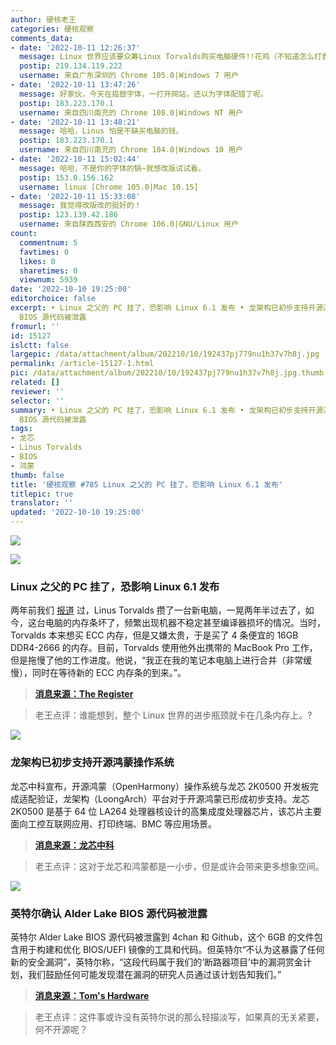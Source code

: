 ```yaml
---
author: 硬核老王
categories: 硬核观察
comments_data:
- date: '2022-10-11 12:26:37'
  message: Linux 世界应该要众筹Linux Torvalds购买电脑硬件!!花鸡（不知道怎么打表情，用文字代替吧）
  postip: 219.134.119.222
  username: 来自广东深圳的 Chrome 105.0|Windows 7 用户
- date: '2022-10-11 13:47:26'
  message: 好家伙，今天在捣鼓字体，一打开网站，还以为字体配错了呢。
  postip: 183.223.170.1
  username: 来自四川南充的 Chrome 108.0|Windows NT 用户
- date: '2022-10-11 13:48:21'
  message: 哈哈，Linus 怕是不缺买电脑的钱。
  postip: 183.223.170.1
  username: 来自四川南充的 Chrome 104.0|Windows 10 用户
- date: '2022-10-11 15:02:44'
  message: 哈哈，不是你的字体的锅~我想改版试试看。
  postip: 153.0.156.162
  username: linux [Chrome 105.0|Mac 10.15]
- date: '2022-10-11 15:33:08'
  message: 我觉得改版改的挺好的！
  postip: 123.139.42.186
  username: 来自陕西西安的 Chrome 106.0|GNU/Linux 用户
count:
  commentnum: 5
  favtimes: 0
  likes: 0
  sharetimes: 0
  viewnum: 5939
date: '2022-10-10 19:25:00'
editorchoice: false
excerpt: • Linux 之父的 PC 挂了，恐影响 Linux 6.1 发布 • 龙架构已初步支持开源鸿蒙操作系统 • 英特尔确认 Alder Lake
  BIOS 源代码被泄露
fromurl: ''
id: 15127
islctt: false
largepic: /data/attachment/album/202210/10/192437pj779nu1h37v7h8j.jpg
permalink: /article-15127-1.html
pic: /data/attachment/album/202210/10/192437pj779nu1h37v7h8j.jpg.thumb.jpg
related: []
reviewer: ''
selector: ''
summary: • Linux 之父的 PC 挂了，恐影响 Linux 6.1 发布 • 龙架构已初步支持开源鸿蒙操作系统 • 英特尔确认 Alder Lake
  BIOS 源代码被泄露
tags:
- 龙芯
- Linus Torvalds
- BIOS
- 鸿蒙
thumb: false
title: '硬核观察 #785 Linux 之父的 PC 挂了，恐影响 Linux 6.1 发布'
titlepic: true
translator: ''
updated: '2022-10-10 19:25:00'
---
```


![](/data/attachment/album/202210/10/192437pj779nu1h37v7h8j.jpg)


![](/data/attachment/album/202210/10/192444lides9pn2lnpw9ui.jpg)


### Linux 之父的 PC 挂了，恐影响 Linux 6.1 发布


两年前我们 [报道](/article-12261-1.html) 过，Linus Torvalds 攒了一台新电脑，一晃两年半过去了，如今，这台电脑的内存条坏了，频繁出现机器不稳定甚至编译器损坏的情况。当时，Torvalds 本来想买 ECC 内存，但是又嫌太贵，于是买了 4 条便宜的 16GB DDR4-2666 的内存。目前，Torvalds 使用他外出携带的 MacBook Pro 工作，但是拖慢了他的工作进度。他说，“我正在我的笔记本电脑上进行合并（非常缓慢），同时在等待新的 ECC 内存条的到来。”。



> 
> **[消息来源：The Register](https://www.theregister.com/2022/10/10/linus_torvalds_ecc_memory_fail/)**
> 
> 
> 



> 
> 老王点评：谁能想到，整个 Linux 世界的进步瓶颈就卡在几条内存上。?
> 
> 
> 


![](/data/attachment/album/202210/10/192454issltfflfc8hfps4.jpg)


### 龙架构已初步支持开源鸿蒙操作系统


龙芯中科宣布，开源鸿蒙（OpenHarmony）操作系统与龙芯 2K0500 开发板完成适配验证，龙架构（LoongArch）平台对于开源鸿蒙已形成初步支持。龙芯 2K0500 是基于 64 位 LA264 处理器核设计的高集成度处理器芯片，该芯片主要面向工控互联网应用、打印终端、BMC 等应用场景。



> 
> **[消息来源：龙芯中科](https://mp.weixin.qq.com/s/VVqItr7wWf6SZLydtKI4Ag)**
> 
> 
> 



> 
> 老王点评：这对于龙芯和鸿蒙都是一小步，但是或许会带来更多想象空间。
> 
> 
> 


![](/data/attachment/album/202210/10/192507knuhyddddddnlmdk.jpg)


### 英特尔确认 Alder Lake BIOS 源代码被泄露


英特尔 Alder Lake BIOS 源代码被泄露到 4chan 和 Github，这个 6GB 的文件包含用于构建和优化 BIOS/UEFI 镜像的工具和代码。但英特尔“不认为这暴露了任何新的安全漏洞”，英特尔称，“这段代码属于我们的‘断路器项目’中的漏洞赏金计划，我们鼓励任何可能发现潜在漏洞的研究人员通过该计划告知我们。”



> 
> **[消息来源：Tom's Hardware](https://www.tomshardware.com/news/intel-confirms-6gb-alder-lake-bios-source-code-leak-new-details-emerge)**
> 
> 
> 



> 
> 老王点评：这件事或许没有英特尔说的那么轻描淡写，如果真的无关紧要，何不开源呢？
> 
> 
>